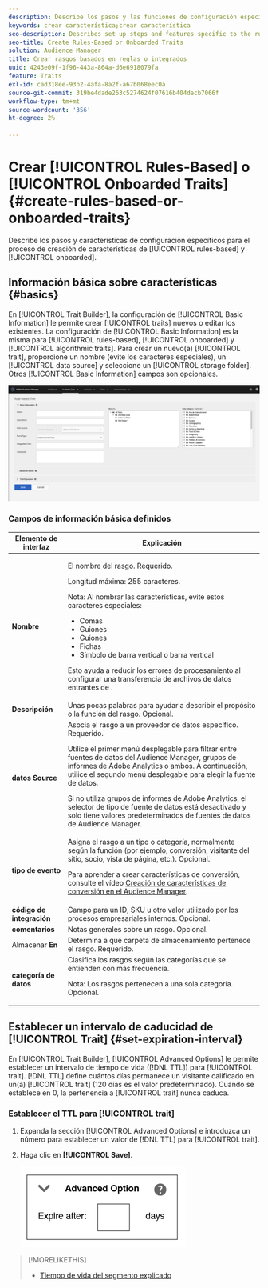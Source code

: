 ```yaml
---
description: Describe los pasos y las funciones de configuración específicos del proceso de creación de rasgos basado en reglas e incorporado.
keywords: crear característica;crear característica
seo-description: Describes set up steps and features specific to the rules-based and onboarded trait creation process.
seo-title: Create Rules-Based or Onboarded Traits
solution: Audience Manager
title: Crear rasgos basados en reglas o integrados
uuid: 4243e09f-1f96-443a-864a-d6e6918079fa
feature: Traits
exl-id: cad318ee-93b2-4afa-8a2f-a67b068eec0a
source-git-commit: 319be4dade263c5274624f07616b404decb7066f
workflow-type: tm+mt
source-wordcount: '356'
ht-degree: 2%

---
```


# Crear [!UICONTROL Rules-Based] o [!UICONTROL Onboarded Traits] {#create-rules-based-or-onboarded-traits}

Describe los pasos y características de configuración específicos para el proceso de creación de características de [!UICONTROL rules-based] y [!UICONTROL onboarded].

<!-- c_tb_rules_traits.xml -->

## Información básica sobre características {#basics}

En [!UICONTROL Trait Builder], la configuración de [!UICONTROL Basic Information] le permite crear [!UICONTROL traits] nuevos o editar los existentes. La configuración de [!UICONTROL Basic Information] es la misma para [!UICONTROL rules-based], [!UICONTROL onboarded] y [!UICONTROL algorithmic traits]. Para crear un nuevo(a) [!UICONTROL trait], proporcione un nombre (evite los caracteres especiales), un [!UICONTROL data source] y seleccione un [!UICONTROL storage folder]. Otros [!UICONTROL Basic Information] campos son opcionales.

<!-- c_tb_basics.xml -->

![create-trait](assets/create-trait.png)

### Campos de información básica definidos

<table id="table_42AEC7A5B22346C5BB996D2D36C56229"> 
 <thead> 
  <tr> 
   <th colname="col1" class="entry"> Elemento de interfaz </th> 
   <th colname="col2" class="entry"> Explicación </th> 
  </tr> 
 </thead>
 <tbody> 
  <tr> 
   <td colname="col1"> <b><span class="uicontrol"> Nombre</span></b> </td> 
   <td colname="col2"> <p>El nombre del rasgo. Requerido. </p> <p>Longitud máxima: 255 caracteres. </p> <p> <p>Nota: Al nombrar las características, evite estos caracteres especiales: 
      <ul id="ul_AB38A333F21A4AA9B5656CBA69BA65E3"> 
       <li id="li_0E5033B540BC41E799075845388E85A7">Comas </li> 
       <li id="li_B1A6C3E3FB98473A91E4675EE09460F0">Guiones </li> 
       <li id="li_579302FE34B64FE0AE3C751012839229">Guiones </li> 
       <li id="li_44890F738CC64E449CC2545D701ECBC7">Fichas </li> 
       <li id="li_C203837501A94342923C99A7DAD1ED61">Símbolo de barra vertical o barra vertical </li> 
      </ul> </p> </p> <p>Esto ayuda a reducir los errores de procesamiento al configurar una transferencia de archivos de datos entrantes de <a href="../../integration/sending-audience-data/batch-data-transfer-explained/inbound-file-contents.md"></a>. </p> </td> 
  </tr> 
  <tr> 
   <td colname="col1"> <b><span class="uicontrol">Descripción</span></b> </td> 
   <td colname="col2"> Unas pocas palabras para ayudar a describir el propósito o la función del rasgo. Opcional. </td> 
  </tr> 
  <tr> 
   <td colname="col1"> <b><span class="uicontrol"> datos Source</span></b> </td> 
   <td colname="col2"> Asocia el rasgo a un proveedor de datos específico. Requerido. <p>Utilice el primer menú desplegable para filtrar entre fuentes de datos del Audience Manager, grupos de informes de Adobe Analytics o ambos. A continuación, utilice el segundo menú desplegable para elegir la fuente de datos.</p><p> Si no utiliza grupos de informes de Adobe Analytics, el selector de tipo de fuente de datos está desactivado y solo tiene valores predeterminados de fuentes de datos de Audience Manager.</p>  </td> 
  </tr>
   <tr> 
   <td colname="col1"> <b><span class="uicontrol"> tipo de evento</span></b> </td> 
   <td colname="col2"> Asigna el rasgo a un tipo o categoría, normalmente según la función (por ejemplo, conversión, visitante del sitio, socio, vista de página, etc.). Opcional. <p> Para aprender a crear características de conversión, consulte el vídeo <a href="https://experienceleague.adobe.com/docs/audience-manager-learn/tutorials/build-and-manage-audiences/traits-and-segments/creating-conversion-traits.html">Creación de características de conversión en el Audience Manager</a>. </p></td> 
  </tr> 
  <tr> 
   <td colname="col1"> <b><span class="uicontrol"> código de integración</span></b> </td> 
   <td colname="col2"> Campo para un ID, SKU u otro valor utilizado por los procesos empresariales internos. Opcional. </td> 
  </tr> 
  <tr> 
   <td colname="col1"> <b><span class="uicontrol"> comentarios</span></b> </td> 
   <td colname="col2"> Notas generales sobre un rasgo. Opcional. </td> 
  </tr> 
  <tr> 
   <td colname="col1"> Almacenar <b><span class="uicontrol"> En </span></b> </td> 
   <td colname="col2"> Determina a qué carpeta de almacenamiento pertenece el rasgo. Requerido. </td> 
  </tr> 
  <tr> 
   <td colname="col1"> <b><span class="uicontrol"> categoría de datos</span></b> </td> 
   <td colname="col2"> Clasifica los rasgos según las categorías que se entienden con más frecuencia. <p>Nota: Los rasgos pertenecen a una sola categoría. Opcional. </p> </td> 
  </tr> 
 </tbody> 
</table>

## Establecer un intervalo de caducidad de [!UICONTROL Trait] {#set-expiration-interval}

En [!UICONTROL Trait Builder], [!UICONTROL Advanced Options] le permite establecer un intervalo de tiempo de vida ([!DNL TTL]) para [!UICONTROL trait]. [!DNL TTL] define cuántos días permanece un visitante calificado en un(a) [!UICONTROL trait] (120 días es el valor predeterminado). Cuando se establece en 0, la pertenencia a [!UICONTROL trait] nunca caduca.

<!-- t_tb_ttl.xml -->

### Establecer el TTL para [!UICONTROL trait]

1. Expanda la sección [!UICONTROL Advanced Options] e introduzca un número para establecer un valor de [!DNL TTL] para [!UICONTROL trait].
1. Haga clic en **[!UICONTROL Save]**.

   ![](assets/TTL.png)

>[!MORELIKETHIS]
>
>* [Tiempo de vida del segmento explicado](../../features/traits/segment-ttl-explained.md)
